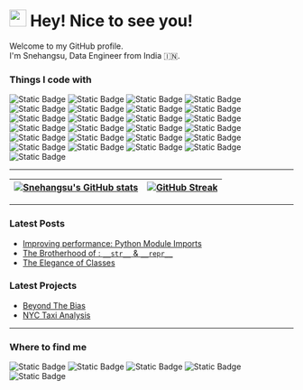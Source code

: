 
<!---
snehangsude/snehangsude is a ✨ special ✨ repository because its `README.md` (this file) appears on your GitHub profile.
You can click the Preview link to take a look at your changes.
--->
<h1 align="left"><img src="https://emojis.slackmojis.com/emojis/images/1531849430/4246/blob-sunglasses.gif?1531849430" width="30"/> Hey! Nice to see you!</h1>
Welcome to my GitHub profile. <br>
I'm Snehangsu, Data Engineer from India 🇮🇳.  


### Things I code with
<p>
         <img alt="Static Badge" src="https://img.shields.io/badge/Python-ece2fa?style=for-the-badge&logo=Python&logoColor=black">
         <img alt="Static Badge" src="https://img.shields.io/badge/Bash-ece2fa?style=for-the-badge&logo=gnubash&logoColor=black">
         <img alt="Static Badge" src="https://img.shields.io/badge/Docker-ece2fa?style=for-the-badge&logo=docker&logoColor=black"> 
         <img alt="Static Badge" src="https://img.shields.io/badge/Postgresql-ece2fa?style=for-the-badge&logo=postgresql&logoColor=black">
         <img alt="Static Badge" src="https://img.shields.io/badge/Apache%20Cassandra-ece2fa?style=for-the-badge&logo=apachecassandra&logoColor=black">
         <img alt="Static Badge" src="https://img.shields.io/badge/MongoDB-ece2fa?style=for-the-badge&logo=mongodb&logoColor=black"> 
         <img alt="Static Badge" src="https://img.shields.io/badge/DBT-ece2fa?style=for-the-badge&logo=dbt&logoColor=black">
         <img alt="Static Badge" src="https://img.shields.io/badge/Google%20Dataproc-ece2fa?style=for-the-badge&logo=googledataproc&logoColor=black">
         <img alt="Static Badge" src="https://img.shields.io/badge/Google%20Cloud%20Platform-ece2fa?style=for-the-badge&logo=googlecloud&logoColor=black">
         <img alt="Static Badge" src="https://img.shields.io/badge/Google%20BigQuery-ece2fa?style=for-the-badge&logo=googlebigquery&logoColor=black">
         <img alt="Static Badge" src="https://img.shields.io/badge/AWS%20Lambda-ece2fa?style=for-the-badge&logo=awslambda&logoColor=black">
         <img alt="Static Badge" src="https://img.shields.io/badge/Terraform-ece2fa?style=for-the-badge&logo=terraform&logoColor=black">       
         <img alt="Static Badge" src="https://img.shields.io/badge/Apache%20Spark-ece2fa?style=for-the-badge&logo=apachespark&logoColor=black">
         <img alt="Static Badge" src="https://img.shields.io/badge/Apache%20Druid-ece2fa?style=for-the-badge&logo=apachedruid&logoColor=black">
         <img alt="Static Badge" src="https://img.shields.io/badge/Apache%20Flink-ece2fa?style=for-the-badge&logo=apacheflink&logoColor=black">
         <img alt="Static Badge" src="https://img.shields.io/badge/Apache%20Kafka-ece2fa?style=for-the-badge&logo=apachekafka&logoColor=black">
         <img alt="Static Badge" src="https://img.shields.io/badge/Apache%20Hadoop-ece2fa?style=for-the-badge&logo=apachehadoop&logoColor=black">
         <img alt="Static Badge" src="https://img.shields.io/badge/Apache%20Parquet-ece2fa?style=for-the-badge&logo=apacheparquet&logoColor=black">
         <img alt="Static Badge" src="https://img.shields.io/badge/Prefect-ece2fa?style=for-the-badge&logo=prefect&logoColor=black">
         <img alt="Static Badge" src="https://img.shields.io/badge/Git-ece2fa?style=for-the-badge&logo=git&logoColor=black">
         <img alt="Static Badge" src="https://img.shields.io/badge/Selenium-ece2fa?style=for-the-badge&logo=selenium&logoColor=black">
         <img alt="Static Badge" src="https://img.shields.io/badge/PowerBI-ece2fa?style=for-the-badge&logo=powerbi&logoColor=black">
         <img alt="Static Badge" src="https://img.shields.io/badge/Qlik-ece2fa?style=for-the-badge&logo=qlik&logoColor=black">
         <img alt="Static Badge" src="https://img.shields.io/badge/Looker-ece2fa?style=for-the-badge&logo=looker&logoColor=black">
         <img alt="Static Badge" src="https://img.shields.io/badge/Jupyter-ece2fa?style=for-the-badge&logo=Jupyter&logoColor=black">
</p>

---

| [![Snehangsu's GitHub stats](https://github-readme-stats.vercel.app/api?username=snehangsude&theme=darcula&hide_border=true)](https://github.com/snehangsude/github-readme-stats) | [![GitHub Streak](https://streak-stats.demolab.com/?user=snehangsude&theme=dark&hide_border=true)](https://git.io/streak-stats) |
|---|---|

---

### Latest Posts

- [Improving performance: Python Module Imports](https://medium.com/@snehangsude/improving-performance-python-module-imports-f4854cc07c15)
- [The Brotherhood of : `__str__` & `__repr__`](https://medium.com/@snehangsude/the-brotherhood-of-str-repr-fb01de626682)
- [The Elegance of Classes](https://xspace.hashnode.dev/the-elegance-of-classes)

### Latest Projects

- [Beyond The Bias](https://github.com/snehangsude/beyond-the-bias)
- [NYC Taxi Analysis](https://github.com/snehangsude/nyc_taxi_pipelines)

---

### Where to find me
<p>
         <img alt="Static Badge" src="https://img.shields.io/badge/Twitter-000?style=for-the-badge&logo=x&logoColor=black&color=white&link=https%3A%2F%2Ftwitter.com%2F_Perceptron_">
         <img alt="Static Badge" src="https://img.shields.io/badge/Medium-000?style=for-the-badge&logo=medium&logoColor=black&color=white&link=https%3A%2F%2Fmedium.com%2F%40snehangsude">
         <img alt="Static Badge" src="https://img.shields.io/badge/LinkedIn-000?style=for-the-badge&logo=linkedin&logoColor=black&color=white&link=https%3A%2F%2Fwww.linkedin.com%2Fin%2Fsnehangsu-de%2F">
         <img alt="Static Badge" src="https://img.shields.io/badge/Kaggle-000?style=for-the-badge&logo=kaggle&logoColor=black&color=white&link=https%3A%2F%2Fwww.kaggle.com%2Fsnehangsude">
         <img alt="Static Badge" src="https://img.shields.io/badge/Personal%20Website-red?style=for-the-badge&logoColor=black&color=red&link=https%3A%2F%2Fsnehangsude.github.io%2F">
</p>




